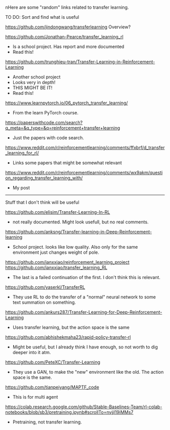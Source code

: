 nHere are some "random" links related to transfer learning.

TO DO:
Sort and find what is useful

https://github.com/jindongwang/transferlearning   Overview?



https://github.com/Jonathan-Pearce/transfer_learning_rl
- Is a school project. Has report and more documented
- Read this!


https://github.com/trunghieu-tran/Transfer-Learning-in-Reinforcement-Learning
- Another school project
- Looks very in depth!
- THIS MIGHT BE IT!
- Read this!


https://www.learnpytorch.io/06_pytorch_transfer_learning/
- From the learn PyTorch course.

https://paperswithcode.com/search?q_meta=&q_type=&q=reinforcement+transfer+learning
- Just the papers with code search.

https://www.reddit.com/r/reinforcementlearning/comments/ffxbrf/d_transfer_learning_for_rl/
- Links some papers that might be somewhat relevant 

https://www.reddit.com/r/reinforcementlearning/comments/wx9akm/question_regarding_transfer_learning_with/
- My post


____________________________________
Stuff that I don't think will be useful

https://github.com/elisim/Transfer-Learning-In-RL   
- not really documented. Might look usefull, but no real comments.

https://github.com/anksng/Transfer-learning-in-Deep-Reinforcement-learning
- School project. looks like low quality. Also only for the same environment just changes weight of pole.

https://github.com/ianxxiao/reinforcement_learning_project
https://github.com/ianxxiao/transfer_learning_RL
- The last is a failed continuation of the first. I don't think this is relevant. 

https://github.com/yaserkl/TransferRL
- They use RL to do the transfer of a "normal" neural network to some text summation on something. 

https://github.com/ankurs287/Transfer-Learning-for-Deep-Reinforcement-Learning
- Uses transfer learning, but the action space is the same

https://github.com/abhishekmaha23/rapid-policy-transfer-rl
- Might be useful, but I already think I have enough, so not worth to dig deeper into it atm.

https://github.com/PeteXC/Transfer-Learning
- They use a GAN, to make the "new" environment like the old. The action space is the same.

https://github.com/tianpeiyang/MAPTF_code
- This is for multi agent

https://colab.research.google.com/github/Stable-Baselines-Team/rl-colab-notebooks/blob/sb3/pretraining.ipynb#scrollTo=nvjjl19iMMs7
- Pretraining, not transfer learning.















